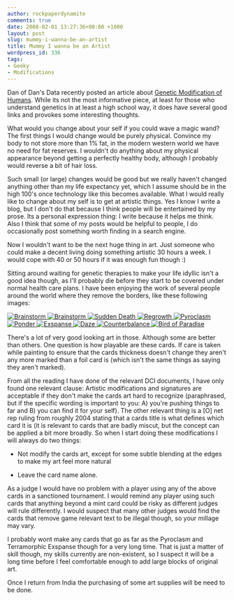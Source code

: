 ```yaml
---
author: rockpaperdynamite
comments: true
date: 2008-02-01 13:27:36+00:00 +1000
layout: post
slug: mummy-i-wanna-be-an-artist
title: Mummy I wanna be an Artist
wordpress_id: 336
tags:
- Geeky
- Modifications
---
```


Dan of Dan's Data recently posted an article about [Genetic Modification of Humans](http://www.dansdata.com/gz078.htm). While its not the most informative piece, at least for those who understand genetics in at least a high school way, it does have several good links and provokes some interesting thoughts.

What would you change about your self if you could wave a magic wand? The first things I would change would be purely physical. Convince my body to not store more than 1% fat, in the modern western world we have no need for fat reserves. I wouldn't do anything about my physical appearance beyond getting a perfectly healthy body, although I probably would reverse a bit of hair loss.<!-- more -->

Such small (or large) changes would be good but we really haven't changed anything other than my life expectancy yet, which I assume should be in the high 100's once technology like this becomes available. What I would really like to change about my self is to get at artistic things. Yes I know I write a blog, but I don't do that because I think people will be entertained by my prose. Its a personal expression thing: I write because it helps me think. Also I think that some of my posts would be helpful to people, I do occasionally post something worth finding in a search engine.

Now I wouldn't want to be the next huge thing in art. Just someone who could make a decent living doing something artistic 30 hours a week. I would cope with 40 or 50 hours if it was enough fun though :)

Sitting around waiting for genetic therapies to make your life idyllic isn't a good idea though, as I'll probably die before they start to be covered under normal health care plans. I have been enjoying the work of several people around the world where they remove the borders, like these following images:

[  			![Brainstorm](http://rockpaperdynamite.files.wordpress.com/2008/02/new-brain-storm.thumbnail.jpg)](void(0))[  			![Brainstorm](http://rockpaperdynamite.files.wordpress.com/2008/02/brainstorm_masques.thumbnail.jpg)](void(0))[  			![Sudden Death](http://rockpaperdynamite.files.wordpress.com/2008/02/sudden_death_altered.thumbnail.jpg)](void(0))[  			![Regrowth](http://rockpaperdynamite.files.wordpress.com/2008/02/regrowth.thumbnail.jpg)](void(0))[  			![Pyroclasm](http://rockpaperdynamite.files.wordpress.com/2008/02/pyroclasm_altered.thumbnail.jpg)](void(0))[  			![Ponder](http://rockpaperdynamite.files.wordpress.com/2008/02/ponder_altered.thumbnail.jpg)](void(0))[  			![Exspanse](http://rockpaperdynamite.files.wordpress.com/2008/02/exspanse.thumbnail.jpg)](void(0))[  			![Daze](http://rockpaperdynamite.files.wordpress.com/2008/02/daze.thumbnail.jpg)](void(0))[  			![Counterbalance](http://rockpaperdynamite.files.wordpress.com/2008/02/counterbalance.thumbnail.jpg)](void(0))[  			![Bird of Paradise](http://rockpaperdynamite.files.wordpress.com/2008/02/bop_altered.thumbnail.jpg)](void(0))

There's a lot of very good looking art in those. Although some are better than others. One question is how playable are these cards. If care is taken while painting to ensure that the cards thickness doesn't change they aren't any more marked than a foil card is (which isn't the same things as saying they aren't marked).

From all the reading I have done of the relevant DCI documents, I have only found one relevant clause: Artistic modifications and signatures are acceptable if they don't make the cards art hard to recognize (paraphrased, but if the specific wording is important to you: A) you're pushing things to far and B) you can find it for your self). The other relevant thing is a [O] net rep ruling from roughly 2004 stating that a cards title is what defines which card it is (it is relevant to cards that are badly miscut, but the concept can be applied a bit more broadly. So when I start doing these modifications I will always do two things:



	
  * Not modify the cards art, except for some subtle blending at the edges to make my art feel more natural

	
  * Leave the card name alone.


As a judge I would have no problem with a player using any of the above cards in a sanctioned tournament. I would remind any player using such cards that anything beyond a mint card could be risky as different judges will rule differently. I would suspect that many other judges would find the cards that remove game relevant text to be illegal though, so your millage may vary.

I  probably wont make any cards that go as far as the Pyroclasm and Terramorphic Exspanse though for a very long time. That is just a matter of skill though, my skills currently are non-existent, so I suspect it will be a long time before I feel comfortable enough to add large blocks of original art.

Once I return from India the purchasing of some art supplies will be need to be done.
